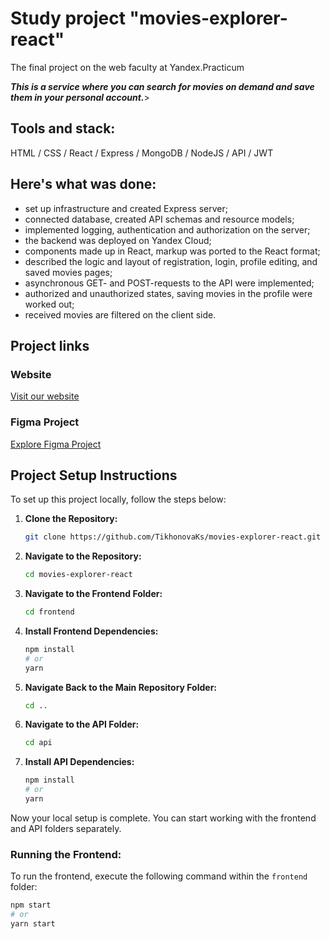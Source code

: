 # Study project "movies-explorer-react"
The final project on the web faculty at Yandex.Practicum

***This is a service where you can search for movies on demand and save them in your personal account.***>

## Tools and stack: 
HTML / CSS / React / Express / MongoDB / NodeJS / API / JWT
<br />

## Here's what was done:
* set up infrastructure and created Express server;
* connected database, created API schemas and resource models;
* implemented logging, authentication and authorization on the server;
* the backend was deployed on Yandex Сloud;
* components made up in React, markup was ported to the React format;
* described the logic and layout of registration, login, profile editing, and saved movies pages;
* asynchronous GET- and POST-requests to the API were implemented;
* authorized and unauthorized states, saving movies in the profile were worked out;
* received movies are filtered on the client side.


## Project links
### Website
[Visit our website](https://diploma-kseniia.nomoredomainsmonster.ru/)
### Figma Project
[Explore Figma Project](https://www.figma.com/file/LIZzsFoCCZrF381c6XbWSg/Diploma-(Copy)?node-id=891%3A3857&mode=dev)


## Project Setup Instructions
To set up this project locally, follow the steps below:

1. **Clone the Repository:**

    ```bash
    git clone https://github.com/TikhonovaKs/movies-explorer-react.git
    ```

2. **Navigate to the Repository:**

    ```bash
    cd movies-explorer-react
    ```

3. **Navigate to the Frontend Folder:**

    ```bash
    cd frontend
    ```

4. **Install Frontend Dependencies:**

    ```bash
    npm install
    # or
    yarn
    ```

5. **Navigate Back to the Main Repository Folder:**

    ```bash
    cd ..
    ```

6. **Navigate to the API Folder:**

    ```bash
    cd api
    ```

7. **Install API Dependencies:**

    ```bash
    npm install
    # or
    yarn
    ```
    
Now your local setup is complete. You can start working with the frontend and API folders separately.

### Running the Frontend:
To run the frontend, execute the following command within the `frontend` folder:

```bash
npm start
# or
yarn start
